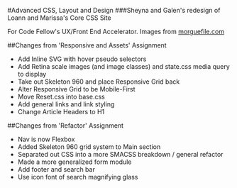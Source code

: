 #Advanced CSS, Layout and Design
###Sheyna and Galen's redesign of Loann and Marissa's Core CSS Site

For Code Fellow's UX/Front End Accelerator.
Images from [morguefile.com](morguefile.com)


##Changes from 'Responsive and Assets' Assignment
- Add Inline SVG with hover pseudo selectors
- Add Retina scale images (and image classes) and state.css media query to display
- Take out Skeleton 960 and place Responsive Grid back
- Alter Responsive Grid to be Mobile-First
- Move Reset.css into base.css
- Add general links and link styling
- Change Article Headers to H1

##Changes from 'Refactor' Assignment
- Nav is now Flexbox
- Added Skeleton 960 grid system to Main section
- Separated out CSS into a more SMACSS breakdown / general refactor
- Made a more generalized form module
- Add footer and search bar
- Use icon font of search magnifying glass
